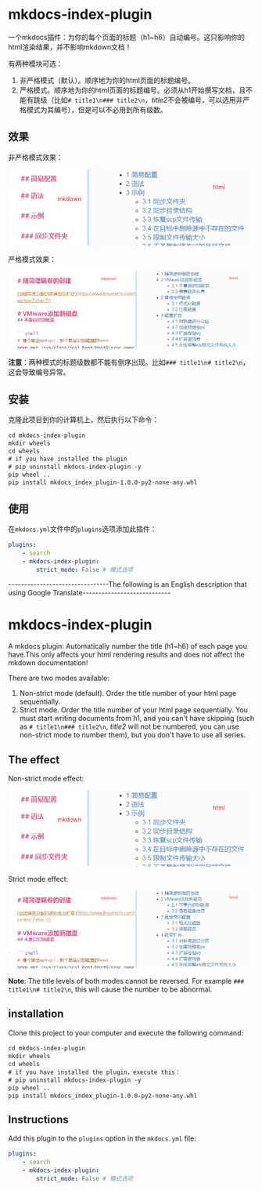 # mkdocs-index-plugin

一个mkdocs插件：为你的每个页面的标题（h1~h6）自动编号。这只影响你的html渲染结果，并不影响mkdown文档！

有两种模块可选：

1. 非严格模式（默认）。顺序地为你的html页面的标题编号。
2. 严格模式。顺序地为你的html页面的标题编号。必须从h1开始撰写文档，且不能有跳级（比如`# title1\n### title2\n`，*title2*不会被编号，可以选用非严格模式为其编号），但是可以不必用到所有级数。

## 效果

非严格模式效果：

![](img/none_strict_mode.png)

严格模式效果：

![](img/strict_mode.png)

**注意**：两种模式的标题级数都不能有倒序出现。比如`### title1\n# title2\n`，这会导致编号异常。

## 安装

克隆此项目到你的计算机上，然后执行以下命令：

```shell
cd mkdocs-index-plugin
mkdir wheels
cd wheels
# if you have installed the plugin
# pip uninstall mkdocs-index-plugin -y
pip wheel ..
pip install mkdocs_index_plugin-1.0.0-py2-none-any.whl
```

## 使用

在`mkdocs.yml`文件中的`plugins`选项添加此插件：

```yaml
plugins: 
    - search
    - mkdocs-index-plugin:
        strict_mode: False # 模式选项
```



--------------------------------The following is an English description that using Google Translate----------------------------

# mkdocs-index-plugin

A mkdocs plugin: Automatically number the title (h1~h6) of each page you have.This only affects your html rendering results and does not affect the mkdown documentation!

There are two modes available:

1. Non-strict mode (default). Order the title number of your html page sequentially.
2. Strict mode. Order the title number of your html page sequentially. You must start writing documents from h1, and you can't have skipping (such as `# title1\n### title2\n`, *title2* will not be numbered, you can use non-strict mode to number them), but you don't have to use all series.

## The effect

Non-strict mode effect:

![](img/none_strict_mode.png)

Strict mode effect:

![](img/strict_mode.png)

**Note**: The title levels of both modes cannot be reversed. For example `### title1\n# title2\n`, this will cause the number to be abnormal.

## installation

Clone this project to your computer and execute the following command:

```shell
cd mkdocs-index-plugin
mkdir wheels
cd wheels
# if you have installed the plugin，execute this：
# pip uninstall mkdocs-index-plugin -y
pip wheel ..
pip install mkdocs_index_plugin-1.0.0-py2-none-any.whl
```

## Instructions

Add this plugin to the `plugins` option in the `mkdocs.yml` file:

```yml
plugins: 
    - search
    - mkdocs-index-plugin:
        strict_mode: False # 模式选项
```

